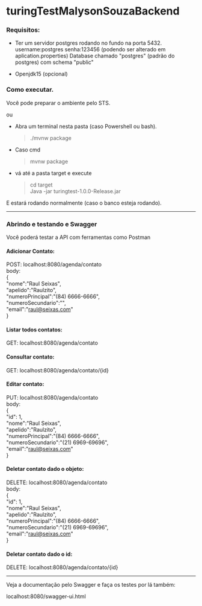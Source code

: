 # turingTestMalysonSouzaBackend

### Requisitos:

* Ter um servidor postgres rodando no fundo na porta 5432.
username:postgres
senha:123456
(podendo ser alterado em aplication.properties)
Database chamado "postgres" (padrão do postgres) com schema "public"

* Openjdk15 (opcional)

### Como executar.

Você pode preparar o ambiente pelo STS.

ou

- Abra um terminal nesta pasta (caso Powershell ou bash).
  > ./mvnw package
- Caso cmd
  > mvnw package

- vá até a pasta target e execute
  > cd target<br>
  > Java -jar turingtest-1.0.0-Release.jar

E estará rodando normalmente (caso o banco esteja rodando).

<hr>

### Abrindo e testando e Swagger

Você poderá testar a API com ferramentas como Postman

#### Adicionar Contato:
POST: localhost:8080/agenda/contato<br>
body:<br>
{<br>
    "nome":"Raul Seixas",<br>
    "apelido":"Raulzito",<br>
    "numeroPrincipal":"(84) 6666-6666",<br>
    "numeroSecundario":"",<br>
    "email":"raul@seixas.com"<br>
}

#### Listar todos contatos:
GET: localhost:8080/agenda/contato

#### Consultar contato:
GET: localhost:8080/agenda/contato/{id}

#### Editar contato:
PUT: localhost:8080/agenda/contato<br>
body:<br>
{<br>
    "id": 1,<br>
    "nome":"Raul Seixas",<br>
    "apelido":"Raulzito",<br>
    "numeroPrincipal":"(84) 6666-6666",<br>
    "numeroSecundario":"(21) 6969-69696",<br>
    "email":"raul@seixas.com"<br>
}

#### Deletar contato dado o objeto:
DELETE: localhost:8080/agenda/contato<br>
body:<br>
{<br>
    "id": 1,<br>
    "nome":"Raul Seixas",<br>
    "apelido":"Raulzito",<br>
    "numeroPrincipal":"(84) 6666-6666",<br>
    "numeroSecundario":"(21) 6969-69696",<br>
    "email":"raul@seixas.com"<br>
}

#### Deletar contato dado o id:
DELETE: localhost:8080/agenda/contato/{id}

<HR>

Veja a documentação pelo Swagger e faça os testes por lá também:

localhost:8080/swagger-ui.html

